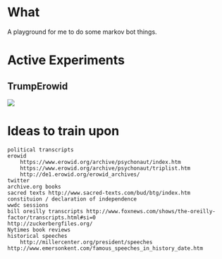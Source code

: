 # What 

A playground for me to do some markov bot things.

# Active Experiments

## TrumpErowid

<a href="https://twitter.com/TrumpErowid"><img src="http://bits.owocki.com/1J0x413R0L14/Image%202016-04-20%20at%2010.02.18%20PM.png"/></a>

# Ideas to train upon

```
political transcripts
erowid 
    https://www.erowid.org/archive/psychonaut/index.htm
    https://www.erowid.org/archive/psychonaut/triplist.htm
    http://de1.erowid.org/erowid_archives/
twitter
archive.org books
sacred texts http://www.sacred-texts.com/bud/btg/index.htm
constituion / declaration of independence
wwdc sessions
bill oreilly transcripts http://www.foxnews.com/shows/the-oreilly-factor/transcripts.html#si=0
http://zuckerbergfiles.org/
Nytimes book reviews
historical speeches 
    http://millercenter.org/president/speeches
http://www.emersonkent.com/famous_speeches_in_history_date.htm
```



<!-- Google Analytics -->
<img src='https://ga-beacon.appspot.com/UA-1014419-15/owocki/markov_playground' style='width:1px; height:1px;' >


